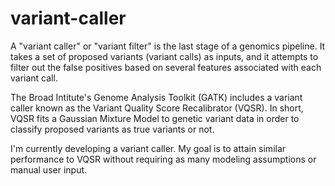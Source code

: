 # variant-caller

A "variant caller" or "variant filter" is the last stage of a genomics pipeline. It takes a set of proposed variants (variant calls) as inputs, and it attempts to filter out the false positives based on several features associated with each variant call.

The Broad Intitute's Genome Analysis Toolkit (GATK) includes a variant caller known as the Variant Quality Score Recalibrator (VQSR). In short, VQSR fits a Gaussian Mixture Model to genetic variant data in order to classify proposed variants as true variants or not.

I'm currently developing a variant caller. My goal is to attain similar performance to VQSR without requiring as many modeling assumptions or manual user input.

